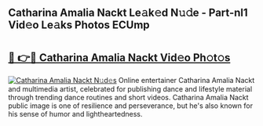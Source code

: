 ## Catharina Amalia Nackt Le𝚊k𝚎d N𝚞𝚍e - Part-nl1 Vid𝚎o Le𝚊ks Photos ECUmp

# <h2><a href="http://fb5j94w.evod.top/?m=Catharina+Amalia+Nackt">🔗 👉🔴 Catharina Amalia Nackt Vid𝚎o Ph𝚘t𝚘s</a></h2>

[![Catharina Amalia Nackt N𝚞d𝚎s](https://i.imgur.com/8V9OHl7.gif)](http://fb5j94w.evod.top/?m=Catharina+Amalia+Nackt)
Online entertainer Catharina Amalia Nackt and multimedia artist, celebrated for publishing dance and lifestyle material through trending dance routines and short videos. Catharina Amalia Nackt public image is one of resilience and perseverance, but he's also known for his sense of humor and lightheartedness. 
